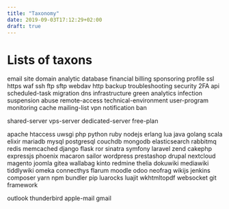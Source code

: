 ```yaml
---
title: "Taxonomy"
date: 2019-09-03T17:12:29+02:00
draft: true
---
```


# Lists of taxons

email
site
domain
analytic
database
financial
billing
sponsoring
profile
ssl
https
waf
ssh
ftp
sftp
webdav
http
backup
troubleshooting
security
2FA
api
scheduled-task
migration
dns
infrastructure
green
analytics
infection
suspension
abuse
remote-access
technical-environment
user-program
monitoring
cache
mailing-list
vpn
notification
ban

shared-server
vps-server
dedicated-server
free-plan

apache
htaccess
uwsgi
php
python
ruby
nodejs
erlang
lua
java
golang
scala
elixir
mariadb
mysql
postgresql
couchdb
mongodb
elasticsearch
rabbitmq
redis
memcached
django
flask
ror
sinatra
symfony
laravel
zend
cakephp
expressjs
phoenix
macaron
sailor
wordpress
prestashop
drupal
nextcloud
magento
joomla
gitea
wallabag
kinto
redmine
thelia
dokuwiki
mediawiki
tiddlywiki
omeka
connecthys
flarum
moodle
odoo
neofrag
wikijs
jenkins
composer
yarn
npm
bundler
pip
luarocks
luajit
wkhtmltopdf
websocket
git
framework

outlook
thunderbird
apple-mail
gmail


